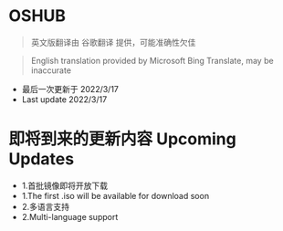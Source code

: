 # OSHUB
>英文版翻译由 谷歌翻译 提供，可能准确性欠佳

>English translation provided by Microsoft Bing Translate, may be inaccurate

* 最后一次更新于 2022/3/17
* Last update 2022/3/17

# 即将到来的更新内容 Upcoming Updates
* 1.首批镜像即将开放下载
* 1.The first .iso will be available for download soon
* 2.多语言支持
* 2.Multi-language support
